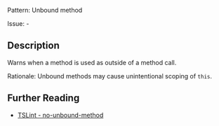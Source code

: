 Pattern: Unbound method

Issue: -

## Description

Warns when a method is used as outside of a method call.

Rationale: Unbound methods may cause unintentional scoping of `this`.

## Further Reading

* [TSLint - no-unbound-method](https://palantir.github.io/tslint/rules/no-unbound-method)